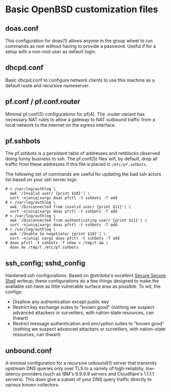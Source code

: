 # Basic OpenBSD customization files

## doas.conf

This configuration for doas(1) allows anyone in the group wheel to run commands as root without
having to provide a password. Useful if for a setup with a non-root user
as default login.


## dhcpd.conf

Basic dhcpd.conf to configure network clients to use this machine as a
default route and recursive nameserver.


## pf.conf / pf.conf.router

Minimal pf.conf(5) configurations for pf(4). The .router variant has
necessary NAT rules to allow a gateway to NAT outbound traffic from a
local network to the internet on the egress interface.


## pf.sshbots

The pf.sshbots is a persistent table of addresses and netblocks observed
doing funny business to ssh. The pf.conf(5) files will, by default, drop
all traffic from these addresses if this file is placed in
`/etc/pf.sshbots`.


The following set of commands are useful for updating the bad ssh actors
list based on your ssh server logs:
```
# < /var/log/authlog \
  awk '/Invalid user/ {print $10}'| \
  sort -n|uniq|xargs doas pfctl -t sshbots -T add
# < /var/log/authlog \
  awk '/Disconnected from invalid user/ {print $11}'| \
  sort -n|uniq|xargs doas pfctl -t sshbots -T add
# < /var/log/authlog \
  awk '/Disconnected from authenticating user/ {print $11}'| \
  sort -n|uniq|xargs doas pfctl -t sshbots -T add
# < /var/log/authlog \
  awk '/Unable to negotiate/ {print $10}'| \
  sort -n|uniq| xargs doas pfctl -t sshbots -T add
# doas pfctl -t sshbots -T show > /tmp/t && \
  doas mv /tmp/t /etc/pf.sshbots
```


## ssh_config; sshd_config

Hardened ssh configurations. Based on @stribika's excellent [Secure
Secure
Shell](https://stribika.github.io/2015/01/04/secure-secure-shell.html)
writeup, these configurations do a few things designed to make the
available ssh have as little vulnerable surface area as possible. To
wit, the configs:

- Disallow any authentication except public key
- Restrict key exchange suites to "known good" (nothing we suspect
  advanced attackers or surveillers, with nation-state resources, can
  thwart)
- Restrict message authentication and encryption suites to "known good"
  (nothing we suspect advanced attackers or surveillers, with nation-state
  resources, can thwart)


## unbound.conf

A minimal configuration for a recursive unbound(1) server that transmits
upstream DNS queries only over TLS to a variety of high-reliabiliy,
low-latency providers (such as IBM's 9.9.9.9 servers and Cloudflare's
1.1.1.1 servers). This does give a subset of your DNS query traffic
directly to various known collectors.


